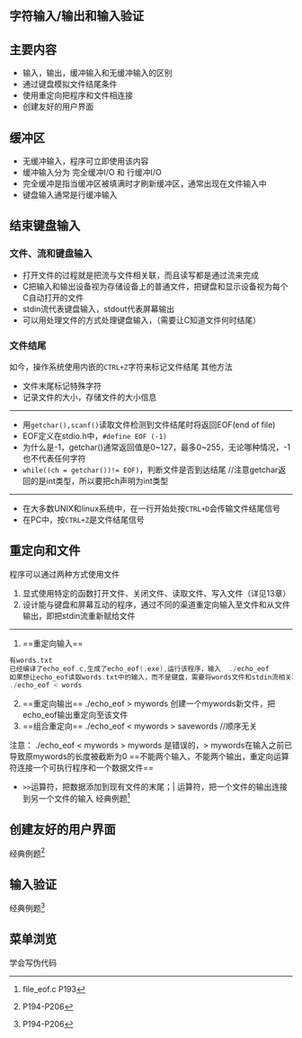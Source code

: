 ## 字符输入/输出和输入验证
## 主要内容
- 输入，输出，缓冲输入和无缓冲输入的区别
- 通过键盘模拟文件结尾条件
- 使用重定向把程序和文件相连接
- 创建友好的用户界面
## 缓冲区
- 无缓冲输入，程序可立即使用该内容
- 缓冲输入分为 完全缓冲I/O 和 行缓冲I/O
- 完全缓冲是指当缓冲区被填满时才刷新缓冲区，通常出现在文件输入中
- 键盘输入通常是行缓冲输入
## 结束键盘输入
### 文件、流和键盘输入
- 打开文件的过程就是把流与文件相关联，而且读写都是通过流来完成
- C把输入和输出设备视为存储设备上的普通文件，把键盘和显示设备视为每个C自动打开的文件
- stdin流代表键盘输入，stdout代表屏幕输出
- 可以用处理文件的方式处理键盘输入，（需要让C知道文件何时结尾）
### 文件结尾
如今，操作系统使用内嵌的`CTRL+Z`字符来标记文件结尾
其他方法
- 文件末尾标记特殊字符
- 记录文件的大小，存储文件的大小信息
---
- 用`getchar(),scanf()`读取文件检测到文件结尾时将返回EOF(end of file)
- EOF定义在stdio.h中，`#define EOF (-1)`
- 为什么是-1，getchar()通常返回值是0~127，最多0~255，无论哪种情况，-1也不代表任何字符
- `while((ch = getchar())!= EOF)`，判断文件是否到达结尾
//注意getchar返回的是int类型，所以要把ch声明为int类型
---
- 在大多数UNIX和linux系统中，在一行开始处按`CTRL+D`会传输文件结尾信号
- 在PC中，按`CTRL+Z`是文件结尾信号
## 重定向和文件
程序可以通过两种方式使用文件
1. 显式使用特定的函数打开文件、关闭文件、读取文件、写入文件（详见13章）
2. 设计能与键盘和屏幕互动的程序，通过不同的渠道重定向输入至文件和从文件输出，即把stdin流重新赋给文件
---

1. ==重定向输入==
```c
有words.txt
已经编译了echo_eof.c,生成了echo_eof(.exe),运行该程序，输入  ./echo_eof
如果想让echo_eof读取words.txt中的输入，而不是键盘，需要将words文件和stdin流相关联（默认关联键盘）
./echo_eof < words

```
2. ==重定向输出==
./echo_eof > mywords 创建一个mywords新文件，把echo_eof输出重定向至该文件
3. ==组合重定向==
./echo_eof < mywords > savewords //顺序无关

注意： ./echo_eof < mywords > mywords 是错误的，> mywords在输入之前已导致原mywords的长度被截断为0
==不能两个输入，不能两个输出，重定向运算符连接一个可执行程序和一个数据文件==

- `>>`运算符，把数据添加到现有文件的末尾；| 运算符，把一个文件的输出连接到另一个文件的输入
经典例题[^1]
[^1]:file_eof.c P193 
## 创建友好的用户界面
经典例题[^2]

[^2]: P194-P206

## 输入验证
经典例题[^3]

[^3]: P194-P206

## 菜单浏览
学会写伪代码